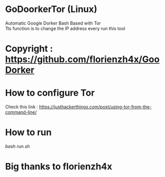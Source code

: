 # GoDoorkerTor (Linux)
Automatic Google Dorker Bash Based with Tor<br>Tts function is to change the IP address every run this tool
# Copyright : https://github.com/florienzh4x/GooDorker
# How to configure Tor
Check this link : https://justhackerthings.com/post/using-tor-from-the-command-line/
# How to run
<i>bash run.sh</i><br>
# Big thanks to florienzh4x
